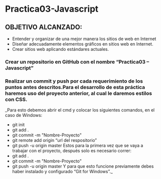 # Practica03-Javascript

## OBJETIVO ALCANZADO:

- Entender y organizar de una mejor manera los sitios de web en Internet
-	Diseñar adecuadamente elementos gráficos en sitios web en Internet.
-	Crear sitios web aplicando estándares actuales.


### Crear un repositorio en GitHub con el nombre “Practica03 – Javascript” 

### Realizar un commit y push por cada requerimiento de los puntos antes descritos.Para el desarrollo de esta práctica haremos uso del proyecto anterior, al cual le daremos estilos con CSS.
_Para esto debemos abrir el cmd y colocar los siguientes comandos, en el caso de Windows:
- git init
- git add .
- git commit -m "Nombre-Proyecto"
- git remote add origin “url del respositorio”
- git push -u origin master
Estos para la primera vez que se vaya a trabajar con el proyecto, después solo es necesario correr:
- git add .
- git commit -m "Nombre-Proyecto"
- git push -u origin master
Y para que esto funcione previamente debes haber instalado y configurado “Git for Windows”._

